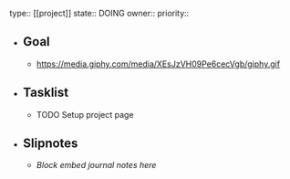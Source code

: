 type:: [[project]]
state:: DOING
owner::
priority::

- ## Goal
	- https://media.giphy.com/media/XEsJzVH09Pe6cecVgb/giphy.gif
- ## Tasklist
	- TODO Setup project page
- ## Slipnotes
	- *Block embed journal notes here*
